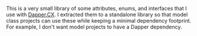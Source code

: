 This is a very small library of some attributes, enums, and interfaces that I use with [Dapper.CX](https://github.com/adamosoftware/Dapper.CX). I extracted them to a standalone library so that model class projects can use these while keeping a minimal dependency footprint. For example, I don't want model projects to have a Dapper dependency.
